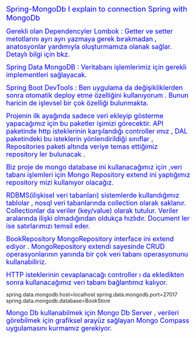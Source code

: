 <span style="color:blue; font-size:20px;"> Spring-MongoDb
I explain to connection Spring with MongoDb

<span style="color:blue; font-size:18px;">Gerekli olan Dependencyler
<span style="color:blue; font-size:18px;">Lombok : Getter ve setter metotlarını ayrı ayrı yazmaya gerek bırakmadan , anatosyonlar yardımıyla oluşturmamıza olanak sağlar. Detaylı bilgi için bkz.

<span style="color:blue; font-size:18px;">Spring Data MongoDB : Veritabanı işlemlerimiz için gerekli implementleri sağlayacak.

<span style="color:blue; font-size:18px;">Spring Boot DevTools : Ben uygulama da değişikliklerden sonra otomatik deploy etme özelliğini kullanıyorum . Bunun haricin de işlevsel bir çok özelliği bulunmakta.


<span style="color:blue; font-size:18px;">Projenin ilk ayağında sadece veri ekleyip gösterme yapacağımız için bu paketler işimizi görecektir. API paketinde http isteklerinin karşılandığı controller ımız , DAL paketindeki bu isteklerin yönlendirildiği sınıflar , Repositories paketi altında veriye temas ettiğimiz repository ler bulunacak .

<span style="color:blue; font-size:18px;">Biz proje de mongo database ini kullanacağımız için ,veri tabanı işlemleri için Mongo Repository extend ini yaptığımız repository mizi kullanıyor olacağız.

<span style="color:blue; font-size:18px;">RDBMS(ilişkisel veri tabanları) sistemlerde kullandığımız tablolar , nosql veri tabanlarında collection olarak saklanır. Collectionlar da veriler (key/value) olarak tutulur. Veriler aralarında ilişki olmadığından oldukça hızlıdır. Document ler ise satırlarımızı temsil eder.

<span style="color:blue; font-size:18px;">BookRepository MongoRepository interface ini extend ediyor . MongoRepository extendi sayesinde CRUD operasyonlarının yanında bir çok veri tabanı operasyonunu kullanabiliriz.

<span style="color:blue; font-size:18px;">HTTP isteklerinin cevaplanacağı controller ı da ekledikten sonra kullanacağımız veri tabanı bağlantımız kalıyor.


spring.data.mongodb.host=localhost
spring.data.mongodb.port=27017
spring.data.mongodb.database=BookStore

<span style="color:blue; font-size:18px;">Mongo Db kullanabilmek için Mongo Db Server , verileri görebilmek için grafiksel arayüz sağlayan Mongo Compass uygulamasını kurmamız gerekiyor.
